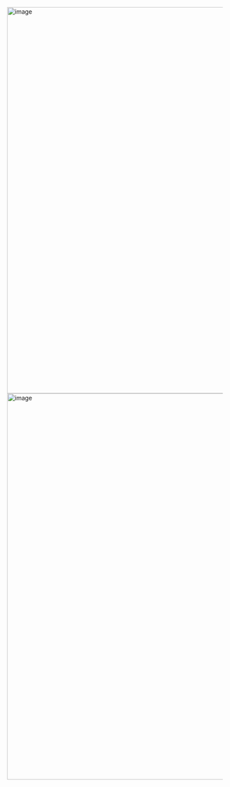 <img width="1440" height="900" alt="image" src="https://github.com/user-attachments/assets/ad4bc9dd-d50c-4c68-9640-22af349fcce1" />
<img width="1440" height="900" alt="image" src="https://github.com/user-attachments/assets/3ac9e277-2f05-44a7-807c-a4e3c69550fc" />
